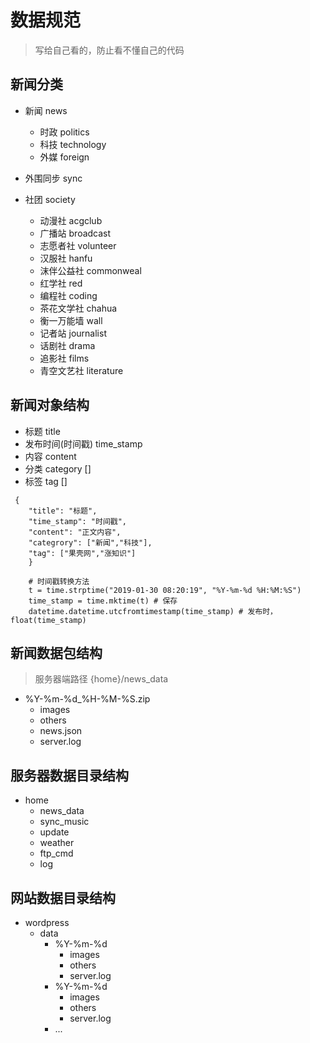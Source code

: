 # 数据规范
> 写给自己看的，防止看不懂自己的代码

## 新闻分类

- 新闻 news
    - 时政 politics
    - 科技 technology
    - 外媒 foreign

- 外围同步 sync

- 社团 society
    - 动漫社 acgclub
    - 广播站 broadcast
    - 志愿者社 volunteer
    - 汉服社 hanfu
    - 沫伴公益社 commonweal
    - 红学社 red
    - 编程社 coding
    - 茶花文学社 chahua
    - 衡一万能墙 wall
    - 记者站 journalist
    - 话剧社 drama
    - 追影社 films
    - 青空文艺社 literature
    
## 新闻对象结构
- 标题 title
- 发布时间(时间戳) time_stamp
- 内容 content
- 分类 category []
- 标签 tag []
```
 {
    "title": "标题",
    "time_stamp": "时间戳",
    "content": "正文内容",
    "categrory": ["新闻","科技"],
    "tag": ["果壳网","涨知识"]
    }
```
```
    # 时间戳转换方法
    t = time.strptime("2019-01-30 08:20:19", "%Y-%m-%d %H:%M:%S") 
    time_stamp = time.mktime(t) # 保存
    datetime.datetime.utcfromtimestamp(time_stamp) # 发布时，float(time_stamp)
```
## 新闻数据包结构
> 服务器端路径 {home}/news_data
- %Y-%m-%d_%H-%M-%S.zip
    - images
    - others
    - news.json
    - server.log
## 服务器数据目录结构
- home
    - news_data
    - sync_music
    - update
    - weather
    - ftp_cmd
    - log
        
## 网站数据目录结构

- wordpress
    - data
        - %Y-%m-%d
            - images
            - others
            - server.log
        - %Y-%m-%d
            - images
            - others
            - server.log
        - ...
        